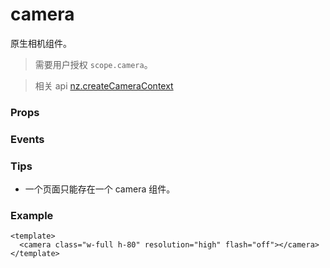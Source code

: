# camera

原生相机组件。

> 需要用户授权 `scope.camera`。

> 相关 api [nz.createCameraContext](../api/media/camera/createCameraContext)

### Props

<Props :data="props" />

### Events

<Events :data="events" />

### Tips

- 一个页面只能存在一个 camera 组件。

### Example

```vue
<template>
  <camera class="w-full h-80" resolution="high" flash="off"></camera>
</template>
```

<script setup>
const props = [
  {
    name: 'mode',
    type: 'string',
    default: 'normal',
    required: false,
    desc: '应用模式，只在初始化时有效，不能动态变更',
    version: '0.1.0',
    types: [
        { type: "normal", desc: "相机模式" },
        { type: "scanCode", desc: "扫码模式" },
    ]
  },
  {
    name: 'resolution',
    type: 'string',
    default: 'medium',
    required: false,
    desc: '分辨率，不支持动态修改',
    version: '0.1.0',
    types: [
        { type: "low", desc: "低" },
        { type: "medium", desc: "中" },
        { type: "high", desc: "高" },
    ]
  },
  {
    name: 'device-position',
    type: 'string',
    default: 'back',
    required: false,
    desc: '摄像头朝向',
    version: '0.1.0',
    types: [
        { type: "front", desc: "前置" },
        { type: "back", desc: "后置" },
    ]
  },
  {
    name: 'flash',
    type: 'string',
    default: 'auto',
    required: false,
    desc: '闪光灯',
    version: '0.1.0',
    types: [
        { type: "auto", desc: "自动" },
        { type: "on", desc: "打开" },
        { type: "off", desc: "关闭" },
        { type: "torch", desc: "常亮" },
    ]
  },
]

const events = [
    {
        name: "initdone", 
        desc: "相机初始化完成时触发", 
        event:"{ maxZoom: number }",
        version: "0.1.0"
    },
    {
        name: "stop", 
        desc: "摄像头在非正常终止时触发，如退出后台等情况", 
        event:"",
        version: "0.1.0"
    },
    {
        name: "error", 
        desc: "用户不允许使用摄像头时触发", 
        event:"",
        version: "0.1.0"
    },
    {
        name: "scancode", 
        desc: `在扫码识别成功时触发，仅在 mode="scanCode" 时生效`, 
        event:"{ value: string }",
        version: "0.1.0"
    },
]
</script>
